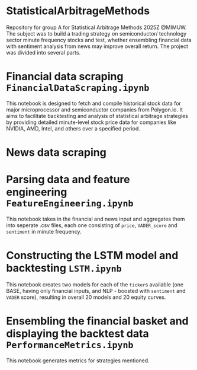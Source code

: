 # StatisticalArbitrageMethods
Repository for group A for Statistical Arbitrage Methods 2025Z @MIMUW. The subject was to build a trading strategy on semiconductor/ technology sector minute frequency stocks and test, whether ensembling financial data with sentiment analysis from news may improve overall return. The project was divided into several parts.

# Financial data scraping `FinancialDataScraping.ipynb`
This notebook is designed to fetch and compile historical stock data for major microprocessor and semiconductor companies from Polygon.io. It aims to facilitate backtesting and analysis of statistical arbitrage strategies by providing detailed minute-level stock price data for companies like NVIDIA, AMD, Intel, and others over a specified period.
# News data scraping

# Parsing data and feature engineering `FeatureEngineering.ipynb`
This notebook takes in the financial and news input and aggregates them into seperate .csv files, each one consisting of `price`, `VADER_score` and `sentiment` in minute frequency.

# Constructing the LSTM model and backtesting `LSTM.ipynb`
This notebook creates two models for each of the `ticker`s available (one BASE, having only financial inputs, and NLP - boosted with `sentiment` and `VADER` score), resulting in overall 20 models and 20 equity curves.

# Ensembling the financial basket and displaying the backtest data `PerformanceMetrics.ipynb`
This notebook generates metrics for strategies mentioned.

